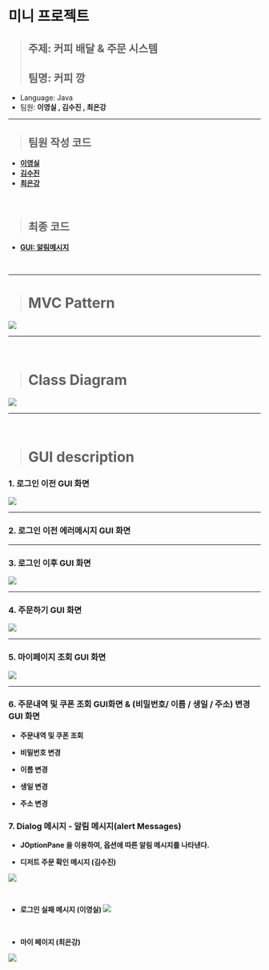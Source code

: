 # 미니 프로젝트

> ## 주제: 커피 배달 & 주문 시스템
> ## 팀명: 커피 깡

- Language: Java
- 팀원: <strong>이영실</storng> , 김수진 , 최은강

<hr>

> ## 팀원 작성 코드

- [이영실](./LYS)
- [김수진](./KSJ)
- [최은강](./CEK)

<br>

> ## 최종 코드

- [ GUI: 알림메시지 ](./CoffeeKKang/GUI_AlertMessage/)

<br>

<hr>

> # MVC Pattern

![](./readme_imgs/mvc_pattern.png)

<hr>

<br>

> # Class Diagram

![](./readme_imgs/class_diagram.png)

<hr>

<br>

> # GUI description

### 1. 로그인 이전 GUI 화면

![](./readme_imgs/before_login.png)

<hr>

### 2. 로그인 이전 에러메시지 GUI 화면


<hr>

### 3. 로그인 이후 GUI 화면

![](./readme_imgs/after_login.png)

<hr>

### 4. 주문하기 GUI 화면

![](./readme_imgs/ordermenu.png)

<hr>

### 5. 마이페이지 조회 GUI 화면
![](./readme_imgs/mypage.png)

<hr>

### 6. 주문내역 및 쿠폰 조회 GUI화면 & (비밀번호/ 이름 / 생일 / 주소) 변경 GUI 화면
- 주문내역 및 쿠폰 조회


- 비밀번호 변경


- 이름 변경


- 생일 변경


- 주소 변경



### 7. Dialog 메시지 - 알림 메시지(alert Messages)

- JOptionPane 을 이용하여, 옵션에 따른 알림 메시지를 나타낸다.

- 디저트 주문 확인 메시지 (김수진)

![](./readme_imgs/alert_message/confirm_yes_no.png)


<br>

- 로그인 실패 메시지 (이영실)
![](./readme_imgs/alert_message/member_enroll_alert.png)



<br>

- 마이 페이지 (최은강)

![](./readme_imgs/alert_message/mypage_alert.png)
